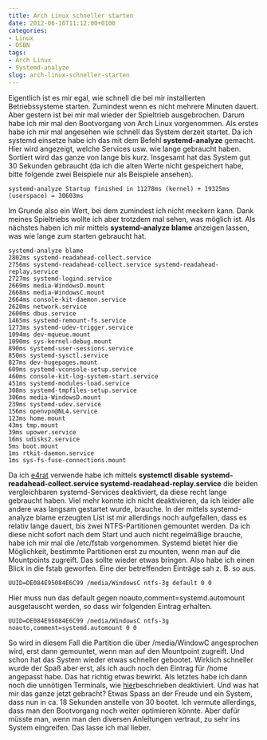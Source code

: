```yaml
---
title: Arch Linux schneller starten
date: 2012-06-16T11:12:00+0100
categories:
- Linux
- OSBN
tags:
- Arch Linux
- Systemd-analyze
slug: arch-linux-schneller-starten
---
```

Eigentlich ist es mir egal, wie schnell die bei mir installierten Betriebssysteme starten. Zumindest wenn es nicht mehrere Minuten dauert. Aber gestern ist bei mir mal wieder der Spieltrieb ausgebrochen. Darum habe ich mir mal den Bootvorgang von Arch Linux vorgenommen. Als erstes habe ich mir mal angesehen wie schnell das System derzeit startet. Da ich systemd einsetze habe ich das mit dem Befehl **systemd-analyze** gemacht. Hier wird angezeigt, welche Services usw. wie lange gebraucht haben. Sortiert wird das ganze von lange bis kurz. Insgesamt hat das System gut 30 Sekunden gebraucht (da ich die alten Werte nicht gespeichert habe, bitte folgende zwei Beispiele nur als Beispiele ansehen).

<pre class="line-numbers" style="white-space:pre-wrap;">
<code class="language-bash">systemd-analyze Startup finished in 11278ms (kernel) + 19325ms (userspace) = 30603ms</code>
</pre>

Im Grunde also ein Wert, bei dem zumindest ich nicht meckern kann. Dank meines Spieltriebs wollte ich aber trotzdem mal sehen, was möglich ist. Als nächstes haben ich mir mittels **systemd-analyze blame** anzeigen lassen, was wie lange zum starten gebraucht hat.

<pre class="line-numbers" style="white-space:pre-wrap;">
<code class="language-bash">systemd-analyze blame
2802ms systemd-readahead-collect.service
2756ms systemd-readahead-collect.service systemd-readahead-replay.service
2727ms systemd-logind.service
2669ms media-WindowsD.mount
2668ms media-WindowsC.mount
2664ms console-kit-daemon.service
2620ms network.service
2600ms dbus.service
1465ms systemd-remount-fs.service
1273ms systemd-udev-trigger.service
1094ms dev-mqueue.mount
1090ms sys-kernel-debug.mount
890ms systemd-user-sessions.service
850ms systemd-sysctl.service
827ms dev-hugepages.mount
609ms systemd-vconsole-setup.service
460ms console-kit-log-system-start.service
451ms systemd-modules-load.service
308ms systemd-tmpfiles-setup.service
306ms media-WindowsD.mount
239ms systemd-udev.service
156ms openvpn@NL4.service
123ms home.mount
43ms tmp.mount
39ms upower.service
16ms udisks2.service
5ms boot.mount
1ms rtkit-daemon.service
1ms sys-fs-fuse-connections.mount</code>
</pre>

Da ich [e4rat](https://wiki.archlinux.org/index.php/E4rat "e4rat") verwende habe ich mittels **systemctl disable systemd-readahead-collect.service systemd-readahead-replay.service** die beiden vergleichbaren systemd-Services deaktiviert, da diese recht lange gebraucht haben. Viel mehr konnte ich nicht deaktivieren, da ich leider alle andere was langsam gestartet wurde, brauche. In der mittels systemd-analyze blame erzeugten List ist mir allerdings noch aufgefallen, dass es relativ lange dauert, bis zwei NTFS-Partitionen gemountet werden. Da ich diese nicht sofort nach dem Start und auch nicht regelmäßige brauche, habe ich mir mal die /etc/fstab vorgenommen. Systemd bietet hier die Möglichkeit, bestimmte Partitionen erst zu mounten, wenn man auf die Mountpoints zugreift. Das sollte wieder etwas bringen. Also habe ich einen Blick in die fstab geworfen. Eine der betreffenden Einträge sah z. B. so aus.

<pre class="line-numbers" style="white-space:pre-wrap;">
<code class="language-bash">UUID=DE084E95084E6C99 /media/WindowsC ntfs-3g default 0 0</code>
</pre>

Hier muss nun das default gegen noauto,comment=systemd.automount ausgetauscht werden, so dass wir folgenden Eintrag erhalten.

<pre class="line-numbers" style="white-space:pre-wrap;">
<code class="language-bash">UUID=DE084E95084E6C99 /media/WindowsC ntfs-3g noauto,comment=systemd.automount 0 0</code>
</pre>

So wird in diesem Fall die Partition die über /media/WindowC angesprochen wird, erst dann gemountet, wenn man auf den Mountpoint zugreift. Und schon hat das System wieder etwas schneller gebootet. Wirklich schneller wurde der Spaß aber erst, als ich auch noch den Eintrag für /home angepasst habe. Das hat richtig etwas bewirkt. Als letztes habe ich dann noch die unnötigen Terminals, wie [hier](https://wiki.archlinux.org/index.php/Improve_Boot_Performance#TTY_terminal_management)beschrieben deaktiviert. Und was hat mir das ganze jetzt gebracht? Etwas Spass an der Freude und ein System, dass nun in ca. 18 Sekunden anstelle von 30 bootet. Ich vermute allerdings, dass man den Bootvorgang noch weiter optimieren könnte. Aber dafür müsste man, wenn man den diversen Anleitungen vertraut, zu sehr ins System eingreifen. Das lasse ich mal lieber.
